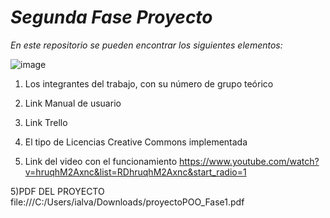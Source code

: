  # *Segunda Fase Proyecto*
 _En este repositorio se pueden encontrar los siguientes elementos:_ 

![image](https://user-images.githubusercontent.com/79995182/115089981-d773aa80-9ed0-11eb-9057-cbb1d840ff46.png)



1) Los integrantes del trabajo, con su número de grupo teórico  

2) Link Manual de usuario  
4) Link Trello  

4) El tipo de Licencias Creative Commons implementada 

5) Link del video con el funcionamiento
https://www.youtube.com/watch?v=hruqhM2Axnc&list=RDhruqhM2Axnc&start_radio=1

5)PDF DEL PROYECTO
file:///C:/Users/ialva/Downloads/proyectoPOO_Fase1.pdf

